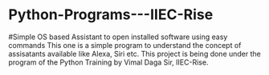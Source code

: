 # Python-Programs---IIEC-Rise
#Simple OS based Assistant to open installed software using easy commands
This one is a simple program to understand the concept of assisatants available like Alexa, Siri etc. This project is being done under the program of the Python Training by Vimal Daga Sir, IIEC-Rise.

